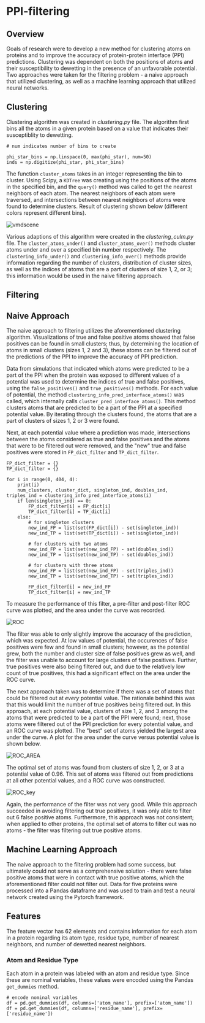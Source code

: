 # PPI-filtering 
## Overview

Goals of research were to develop a new method for clustering atoms on proteins and to improve the accuracy of protein-protein interface (PPI) predictions. Clustering was dependent on both the positions of atoms and their susceptibility to dewetting in the presence of an unfavorable potential. Two approaches were taken for the filtering problem - a naive approach that utilized clustering, as well as a machine learning approach that utilized neural networks.

## Clustering 

Clustering algorithm was created in _clustering.py_ file. The algorithm first bins all the atoms in a given protein based on a value that indicates their susceptiblity to dewetting. 
```
# num indicates number of bins to create

phi_star_bins = np.linspace(0, max(phi_star), num=50)
inds = np.digitize(phi_star, phi_star_bins)
```
The function `cluster_atoms` takes in an integer representing the bin to cluster. Using Scipy, a `KDTree` was creating using the positions of the atoms in the specified bin, and the `query()` method was called to get the nearest neighbors of each atom. The nearest neighbors of each atom were traversed, and intersections between nearest neighbors of atoms were found to determine clusters. Result of clustering shown below (different colors represent different bins).

![vmdscene](https://user-images.githubusercontent.com/43687112/63386879-093a1400-c372-11e9-8e45-26810e6ea860.png)

Various adaptions of this algorithm were created in the _clustering_culm.py_ file. The `cluster_atoms_under()` and `cluster_atoms_over()` methods cluster atoms under and over a specified bin number respectively. The `clustering_info_under()` and `clustering_info_over()` methods provide information regarding the number of clusters, distribution of cluster sizes, as well as the indices of atoms that are a part of clusters of size 1, 2, or 3; this information would be used in the naive filtering approach. 

## Filtering 

## Naive Approach

The naive approach to filtering utilizes the aforementioned clustering algorithm. Visualizations of true and false positive atoms showed that false positives can be found in small clusters; thus, by determining the location of atoms in small clusters (sizes 1, 2 and 3), these atoms can be filtered out of the predictions of the PPI to improve the accuracy of PPI prediction. 

Data from simulations that indicated which atoms were predicted to be a part of the PPI when the protein was exposed to different values of a potential was used to determine the indices of true and false positives, using the `false_positives()` and `true_positives()` methods. For each value of potential, the method `clustering_info_pred_interface_atoms()` was called, which internally calls `cluster_pred_interface_atoms()`. This method clusters atoms that are predicted to be a part of the PPI at a specified potential value. By iterating through the clusters found, the atoms that are a part of clusters of sizes 1, 2 or 3 were found. 

Next, at each potential value where a prediction was made, intersections between the atoms considered as true and false positives and the atoms that were to be filtered out were removed, and the "new" true and false positives were stored in `FP_dict_filter` and `TP_dict_filter`. 

```
FP_dict_filter = {}
TP_dict_filter = {}

for i in range(0, 404, 4):
	print(i)
	num_clusters, cluster_dict, singleton_ind, doubles_ind, triples_ind = clustering_info_pred_interface_atoms(i)
	if len(singleton_ind) == 0:
		FP_dict_filter[i] = FP_dict[i]
		TP_dict_filter[i] = TP_dict[i]
	else:
		# for singleton clusters
		new_ind_FP = list(set(FP_dict[i]) - set(singleton_ind))
		new_ind_TP = list(set(TP_dict[i]) - set(singleton_ind))

		# for clusters with two atoms 
		new_ind_FP = list(set(new_ind_FP) - set(doubles_ind))
		new_ind_TP = list(set(new_ind_TP) - set(doubles_ind))

		# for clusters with three atoms
		new_ind_FP = list(set(new_ind_FP) - set(triples_ind))
		new_ind_TP = list(set(new_ind_TP) - set(triples_ind))

		FP_dict_filter[i] = new_ind_FP
		TP_dict_filter[i] = new_ind_TP
```
To measure the performance of this filter, a pre-filter and post-filter ROC curve was plotted, and the area under the curve was recorded.

![ROC](https://user-images.githubusercontent.com/43687112/63386764-d1cb6780-c371-11e9-97ea-150a6a39283b.png)

The filter was able to only slightly improve the accuracy of the prediction, which was expected. At low values of potential, the occurences of false positives were few and found in small clusters; however, as the potential grew, both the number and cluster size of false positives grew as well, and the filter was unable to account for large clusters of false positives. Further, true positives were also being filtered out, and due to the relatively low count of true positives, this had a significant effect on the area under the ROC curve.

The next approach taken was to determine if there was a set of atoms that could be filtered out at _every_ potential value. The rationale behind this was that this would limit the number of true positives being filtered out. In this approach, at each potential value, clusters of size 1, 2, and 3 among the atoms that were predicted to be a part of the PPI were found; next, those atoms were filtered out of the PPI prediction for every potential value, and an ROC curve was plotted. The "best" set of atoms yielded the largest area under the curve. A plot for the area under the curve versus potential value is shown below. 

![ROC_AREA](https://user-images.githubusercontent.com/43687112/63461565-e584d580-c426-11e9-8085-a96eca3717b4.png)

The optimal set of atoms was found from clusters of size 1, 2, or 3 at a potential value of 0.96. This set of atoms was filtered out from predictions at all other potential values, and a ROC curve was constructed.

![ROC_key](https://user-images.githubusercontent.com/43687112/63461813-7e1b5580-c427-11e9-8964-3fb54d870ddb.png)

Again, the performance of the filter was not very good. While this approach succeeded in avoiding filtering out true positives, it was only able to filter out 6 false positive atoms. Furthermore, this approach was not consistent; when applied to other proteins, the optimal set of atoms to filter out was no atoms - the filter was filtering out true positive atoms. 

## Machine Learning Approach

The naive approach to the filtering problem had some success, but ultimately could not serve as a comprehensive solution - there were false positive atoms that were in contact with true positive atoms, which the aforementioned filter could not filter out. Data for five proteins were processed into a Pandas dataframe and was used to train and test a neural network created using the Pytorch framework. 

## Features

The feature vector has 62 elements and contains information for each atom in a protein regarding its atom type, residue type, number of nearest neighbors, and number of dewetted nearest neighbors.

### Atom and Residue Type

Each atom in a protein was labeled with an atom and residue type. Since these are nominal variables, these values were encoded using the Pandas `get_dummies` method. 

```
# encode nominal variables
df = pd.get_dummies(df, columns=['atom_name'], prefix=['atom_name'])
df = pd.get_dummies(df, columns=['residue_name'], prefix=['residue_name'])
```


